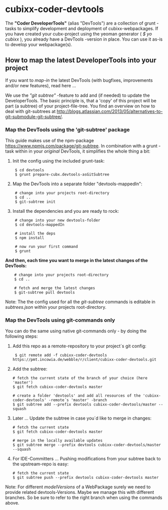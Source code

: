 # cubixx-coder-devtools

The **"Coder DeveloperTools"** (alias "DevTools") are a collection of grunt -tasks to simplify development and deployment of cubixx-webpackages.
If you have created your cubx-project using the yeoman generator ( *$ yo cubixx* ), you already have a DevTools -version in place. You can use it as-is to develop your webpackage(s).

## How to map the latest DeveloperTools into your project
If you want to *map-in* the latest DevTools (with bugfixes, improvements and/or new features), read here ...

We use the *"git subtree"* -feature to add and (if needed) to update the DeveloperTools. The basic principle is, that a 'copy' of this project will be part (a subtree) of your project-file-tree.
You find an overview on how to deal with git-subtrees at <http://blogs.atlassian.com/2013/05/alternatives-to-git-submodule-git-subtree/>.

### Map the DevTools using the 'git-subtree' package
This guide makes use of the npm-package <https://www.npmjs.com/package/git-subtree>. In combination with a grunt -task within in your *original* DevTools, it simplifies the whole thing a bit: 

1. Init the config using the included grunt-task: 
    
        $ cd devtools
        $ grunt prepare-cubx.devtools-asGitSubtree
        
2. Map the DevTools into a separate folder "devtools-mappedIn": 
    
        # change into your projects root-directory
        $ cd ..
        $ git-subtree init
        
3. Install the dependencies and you are ready to rock: 
    
        # change into your new devtools-folder
        $ cd devtools-mappedIn
        
        # install the deps
        $ npm install
        
        # now run your first command
        $ grunt 
        
**And then, each time you want to merge in the latest changes of the DevTools:**

        # change into your projects root-directory 
        $ cd ..
        
        # fetch and merge the latest changes
        $ git-subtree pull devtools
  

Note: The the config used for all the *git-subtree* commands is editable in *subtrees.json* within your projects root-directory.
  
    


### Map the DevTools using git-commands only
You can do the same using native git-commands only - by doing the following steps:

1. Add this repo as a remote-repository to your project´s git config: 
    
        $ git remote add -f cubixx-coder-devtools https://pmt.incowia.de/webble/r/client/cubixx-coder-devtools.git
        
2.  Add the subtree: 
        
        # fetch the current state of the branch of your choice (here 'master')
        $ git fetch cubixx-coder-devtools master
        
        # create a folder 'devtools' and add all resources of the 'cubixx-coder-devtools' -remote´s 'master' -branch
        $ git subtree add --prefix devtools cubixx-coder-devtools/master --squash
        
3.  Later ... Update the subtree in case you´d like to merge in changes: 
        
        # fetch the current state
        $ git fetch cubixx-coder-devtools master
        
        # merge in the locally available updates
        $ git subtree merge --prefix devtools cubixx-coder-devtools/master --squash

3.  For IDE-Committers ... Pushing modifications from your subtree back to the upstream-repo is easy: 
        
        # fetch the current state
        $ git subtree push --prefix devtools cubixx-coder-devtools master
        
Note: For different _modelVersions_ of a WebPackage surely we need to provide related devtools-Versions. Maybe we manage this with different branches. So be sure to refer to the right branch when using the commands above.